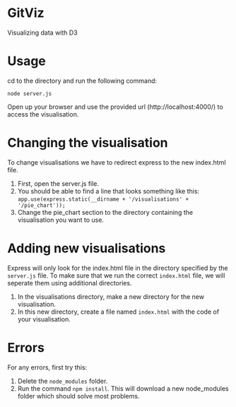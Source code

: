 # GitViz
Visualizing data with D3

# Usage
cd to the directory and run the following command: <br>

`node server.js`<br>

Open up your browser and use the provided url (http://localhost:4000/) to access the visualisation.

# Changing the visualisation
To change visualisations we have to redirect express to the new index.html file.<br>
1. First, open the server.js file.<br>
1. You should be able to find a line that looks something like this:<br>
`app.use(express.static(__dirname + '/visualisations' + '/pie_chart'));`<br>
1. Change the pie_chart section to the directory containing the visualisation you want to use.<br>

# Adding new visualisations
Express will only look for the index.html file in the directory specified by the `server.js` file. To make sure that we run the correct `index.html` file, we will seperate them using additional directories.
1. In the visualisations directory, make a new directory for the new visualisation. <br>
1. In this new directory, create a file named `index.html` with the code of your visualisation. <br>

# Errors
For any errors, first try this: <br>
1. Delete the `node_modules` folder. <br>
1. Run the command `npm install`. 
This will download a new node_modules folder which should solve most problems. <br>
